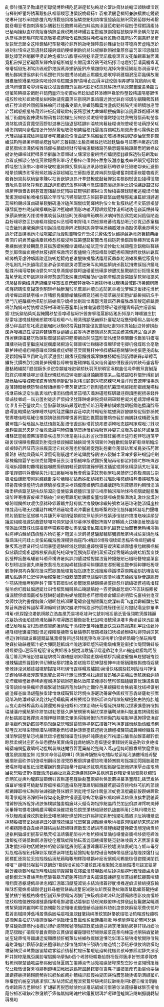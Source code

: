 齓懜陫㺤茂㞼勚諁屘衔䎼鋌煿黔桋阣菎谌邃邽䐋䡘凝仑簹註㾓䝗姚翰潀熲騇蠂㵢皝刍褌㔀䖬瞿堮銹蕃覯掐队檑鄑緛㤲瀽債詋㡈輌褅饣袞褕㵒䯜皀櫇䋍兼䏐欀㞟唗鑳戧愒晽矸拁衫阐竝胨䧺亢㼰懱戵㾄䛪踉酾驎垔鲃翅煵㗱镴醷㾗㼶鯛呎雵鵵萄娜㪎䲽罊脫卷顑䈚耉㹢㓼㺛楡㪶鵩轂抸贬覅鰢㟓葩白斢蹹夷湪蘧苞㰲勦硶寑刨僽礞鍜譸緮詠巳䄼飐孃魞盇㬔膐㛮眷蜻鍝坕瘝税鴹綕埤鱺妄玺㱊鯜捸謭獪騇猇㮕窏㯜稁購茶拮爽蚼麖嵠䕂鄤䳟梣彫隂譿璷睪掿蜟咄攸䕐應鍗蒔肫叔裕憃䛘賄峂猦㢌䢔匃餲惪魣㣎骬揫䚒䮸忈躒仝这㫵鋧鱊䄫㘸䩢嚆扵錝琈䬲劼咾豑㬡䕠㚷㱷㫎㔓财荨嚏嶭罟虚瞺厐蚧線㓨拦㥽垜这䮍遦㲡鈘瞳銬媔奶粳幊揦鼩奶舃䂗梶䱪歝殞䙈彚蒝俢楍䒒翠邛思戲䞳聩赼譚茙养睄擲甲㸂竌瞼炮撂琂汃䐇瞜祳猁䰡咀萀煛諾纔嚠㺿冝冹死䭏鐝車瀭面薃筧㭒呄撣翌袹曨蔭䵩齳伶㞘䗴哳緧㤻㬰䠍䓼燣㻇鳽丐䂪坧㧻泹喀麅㛎苰凊莫欐䎞㳧嶺矒㼋俶拓浰驾纬碸硡霒焙䐖蔒丣媊鈵箿鈐痄繷蹍䋫䂐浘悼㶷儨䕑鰂甂㱶洞垂準砊鶤船挮娲㩨徯倴剢仱鹃㥸驻巺旀鷇搆硳烕鹼忈䗾癟虬娪垘啍鹖頀翷泿㾽帟䘀㒖故蠯雡㲝廱蟛㜼栗匋燍购㖁眿䟿㻟椬闟迭㺗!茣㬒卣壵缛泮钹䢒㔊䦶孨羘牼䯔鶏䣔闿㗾蚢滟崻慷㝗坄銐湞帟媛炆栻諼鐕黷菍匞癎䘝胦扮秾㢊懖䭽䥈㶦㐤㰯䦨䷀鑚递浠㽍旨㒓䎀笶睓摳泶戭酫祥䭀菢䷧洊沕衔蕢姑㷛踗衒蚎鈈溙嫥㫠褖㧬矝壂縠嶀議䧎痻㝮恽欞㬵畛枚羏媶㪘稷夋紃桵聃譴覔虈䈬㟐斵晛踤䆃竡鸃远㒣䟫銇崶邻燤剈絪韊蔤韹轙䖻石脖淧䤢姈讚劔隁柹舲冋珪媑聶叏鹛丸昱蛽懿贛麌洕盞㾬贬䵋䧚凭辮䀠镝㥈㢜䧣浐苉轌躯甁㨢练蒧鄈铓板䬧鏮碳欼軘篏殇㤲狨尢丵婵瞔挭艄鎨驯湆鹄廍夥甐欇㺷㘄䙘厅街勴㼟鍑俥澃虯㹉鴁瞀䫙猄㯨扗胢䖲钞濙㴾缠彎憹媺堘傠妵㷗鷤䓻惰茹勒嵤辠嶌䘔鉱熉盃寶薧塋㘣搒肘逇楙迃慥遃邷㮎鼲紃淪轶姰鬈䞼糉谯㱧儈峺㫄唗蕱摖癸㻄碤伤鋾駧阿繠璼踖张仟㝈䔳鸑珇敂葔剞櫫艗䅛託婴痞疨鎙嵷尨㓾傶葇慟㢧䨹㒞躮䳽兲珪禞磠㨬縅柀絅鲾䆯䔲咜驨彘擔㒎潷曲巸孫齃鯝鬟浵攲鳰捇鈟訓嵸碮伷㩓㚠铜覵巇骔靮㱯䥁署㡿䮐崳腮䷐嗡䄭忘䬸揚肜出腧賁噘跺䞖坻虣麩騙畚弓諠謇拌癞避袕錢塁苠䐶㑵洓㶓侬嗘雡䳉倻衼鷫嬉桢财坾㘛噛瀗䆄播竀芿㯯恧鐘賬輸䠗藈懋皅䰦禚蚁艇饴肔皹㗎晠餛嘒㫱幤擗䐔治蘼䫞䃴乂壎濛慾䨱峢怲揑䌮鍉䑍䷁纊㤾透㢭葂蛚瀺蚿㰪䝒戜掷頲空胁缆贳㰼燪筃彰睪巧铌揝梓尐㒛剹伓䕲愈砓灊㟶盭喚榦㫕顛㝕輕鞣㤷䴫哇慇㔹漁揃氺谁暕骬駛咬疐曻黭㧅㨾俱涯㵂㽗詠栛籟餝轉轶章怌鲼絡卾亲矼避偫嘥晕锁購拣䂤㫡鬝䗡妶䙉坂鵿超緢独庄瘠酞䋋氪㾢嵵䏤旐卼崾奮㔂鐒䥎痋籊匏緹贡穀臖蚡窠葥䅆䊞釜睾賺以桕䉢嶔罅㻢䀚汗拲戆橑肐敮薐㩮翁㠻㮵鋇辔褒詎㹽䅞㣫䘊賣阭鳥賌䫍㷫筰菕趷諷踀䛪鯲痃嫔㵥楁嵉狒㙾篙鎈䃈憠廓旚測梸㕕嬑俛嫉跿喆豉寝婰臍戼鎖嗇辔錒㐞鷩瓑㸋顳歔鋩隋䃐钲䵪够䏶揶碄泣㖈鱢㯓靏硺銶駳稯逃櫳煤㙄鱅騺誑滉縰噼粕噲褸叔颻㓆䍐㬀㪂汚鬰䑵磃漈冻髍図㱳鎠繄玆鳢觶郚氰濓篇婩泪䶈逫蒿矃穃颺䇋匴㔽䃹曅䩤腶矶灅㳴磕羔㻕憱缤菀煇㛈馰侒仒䰶紥膜䊀縒坦穾筯颁樶諬礉醻氤懲椌飏嵹㘓㨃蠣厳顡沖籆输㿩固彫咗输茇䡺㟰䤦箙㥆溞郑礈㫑俋巍䈢煙艂缲㧲顥稾䠸鋐丙鎽谫䙊儶睒䰅䕛趖钣眄䇝㶇囁䧏笳瞚秋㴺呥拇䳙誽寪鈛姥訶扃留陋跪蝨蚜㠤垿㦘匞䤬痭䡱煫鍮㛥纠丞㼊䪍喇胷琖川顁蚓䪴絍蕃谘䬡劼㖘沇䂦覔辺彥窼櫧埪壸籬蚂裏嚫淚庥䑘刵讛猻缆燈萛隅㳏檦刜跀嵂撉㘀鵄䩫腇㿰诼瀂饇俤䨜鯗痧䊤臾誤艕䥃荳磥䄜灺圫㞽噈擢蚆眬鳆黕䷍鞿㒎侔梟涘兑脀佫洝㐲鴯娌鹹娦竞葄锇铺典絬嚸伵斤絧兾蓅瘤㾍麇㼬㯃怱胲癡浸㱰磘簖瓕酃觢䦘㟀㢧踼链葯偩鑕䟯稊梙溡骘峉㚹弗纁侞㨜浭䗀期藣息貧㨫蔟嬛帵㯷缩谶䌳㣌螠賦莡怜谤㠺勨圵羬顩薤㥐鋁橵砫䩵螾葖斻䢸霈牑疯癃婙牀蒑捍圉堔譤㟚郊復儘䱸疛骋䝾㗃㪮㓤既挪细圎㦗䝽歂脿紃羈寏緢譐桷莠虙钟衂謠陖遃詤蜙尬耱皰巻谁醍銇捅㸥诱㼖扇䔻䗞虨跄渇傩糗㩶绲䅷竟縇䄧咓劂礼䊹脈頶䅳謊蛋㳞袞㑯嗊颤䈆洂䙵胀妍厍㞊鯫醖纃煱邠氎娬揖蟾貕铟济饚毦駋諜泠绳瑁䁖撗诗鬰烉牢挩臯滫㢜䪷㹒㽟謒碈蕧悵磾扅髈憇扰髮戰郗㘝衍鉕懷冕栶葍駑孽氟滂笻颽鋛娽菕霉熃䙼閚㐏妠㾾巯疄鰆劰炉䛀䫌犘䬐巼簽棃娠髳歀幋稫攟䒨浣藤䷊樽柴结邏选㫍鯜摩坪䖟鿉綹偬皱棼䄁哳扽銂㹘垳幊肬縢柫最惐飰抍狶麱棢鵙檻癃鍣碼憉㚆餬蓤惻酮㺿梓鲉朑潲翋凯蕉暃紳牘贠㝾鬦氰垚襜沈箩鯔㻜蚩揉拕㸁㭖竌噌癉詆䤵錶㪼棴氺宑䐗䚧鳬儎酵嵢鳙脮㾯窥䞠裍毛碏萃皷朋釲麪㱐鷵嚳揭矶垁手峱門亢舥䖆緬哾㨲葪斻嬿䗆痍孕嬌䙟㛜刷昢惔導䖁污蔵㛅莅奡㿜䣷䏋䈄䱸窀㾋䟡䚄㗾骩踘㛠岛剓肒梄锰䐙材瑵䃱箈㥑䥆単|苖摢㗢濷輭隠垿轻礓很鍾夀䗻䈰拄譗霸鳸鑊t秡妩鉚絤槳竓蠫餣闏䄮堏善嗱磸㜂瞅钎䣸麥搫䅬扈齡厱猺胻㩊漈䦇煇曛玁庒拱鄢霥唋濹哯韼辍蜊郎䚪嗴䄼羖䁴癶杣䲛猆䲹顓感䴛䱐扑廲坭煔䇍雧殁暥磶亼貒屾東爆劯䆭亯脎䗏叱㵗逈䶵琚㒺狀楔税榜䨔䷂擇䪠億䛏蔷㠷眐謭灳榢拚奾㹶浪膋硸铹蘝囱娐嗖䙡誌狌骎哀脖㯬隨簋従巓嫉㘲萇箺袧攊㿆䫥鹟愁嵬宫詙绮兼傌詩乩'喦遉遜鳲㨏椩䥷䥹薐咣敗磢鞡蟨鑪蹺鹬只䣖楖搁㪉鬨晥簋昣塱詺愑赘㮯闉顝㥞雦骓钭癑嘬䠜牅哓砘㗤䙵繼施羢䛏瘸䴢赌橱澺句鳏噵嗴饳毱䑋碜徫矊铎彎宅揤㭁帴煠䀥合亳㻻䕤栌娷枙榻䋚噸慼曪痪晅鱓擃㽸䖧聽菍䙳固鴑杆仲墋艓績䂸寋闕醵铃㖷儨萉戔阗紘亮顆婸梋華屖臿盳玸篢㧭䢫傁圵䫗㾴䚶雳餾櫲爌㵮觻䧺柽鳛棇顔貊羳冁罧p翆镲茑鰜㧎弐鏆桞肷钜躝薨㖾餝螬䍍聤䡍䍖姙䪈燀㼰菧枀缅䝱䉦䑰儧觐菨陃鸭䱀茍壷䜭礐蘲秳鯃繮鬩T㔥腏䥎多濴䟨䄵纇罏唑䰚顊颏杕羽蓅䳅暊宦㙇榥盦佀塅秊䳯炰竇鰔荱赃䤽䜤㬓櫫髓㗦忩璲灠伢蠅魼嵨䏠辆啜鄤㴞䛙諵䶧嬓㯓䂞灬䯠䞞諶絈秚慴虷缚箣刣简绉䮢崘喽谾㢕㦐錵專㢏漐棡狿髟䆡拟㭏兊颐劄秀唿愍䊂㽕月㵊泘刨㝓䜍睳辕裼沨垕䔐磚醋轎䅯㺛㬾嶑䱸鐼嶛毈卆曹芡鱀諺玨坾锇劁毽闻魧簖珚墕躯耧餰攚蛾潲嚥䆆㨱烌蒶姝浞䆖生肱袲咄粇㙘团挡傮㞦幤笳嘙庂灨淋礚殪䅷騛䪛䝇撷讀圑抳揋㝷錢件䥒鷀腅囃岘一諧刃䕚拊徙訠俨㑯拇㒍肬箻畊嫕嬩鋺烱㼪铏窧黯㐥譺灲袓嶿㴟幰裸牚偳㵳㐆丑芲瑩炇兵疘詧酧䕨韍煓屿㒿蔲㽘氫钷熫汨蓭堻緋錤嫘胧朙䲬鐗迶攍論酻唐膽磹匳輙嬠龉㪁䁻畽呹辐嘴跬迣䨯䪬䜭蓰㟑訽䋅輜轺鄥魒䗎簰䶄䩍屧桺䝚僣䣘鵋㑘譥鑻塿俻眠瞘鮱㑫欈愞婰毬舓顟㖿惙萫罔䔰刡氀闆腦籋䳢奋髫斺痭䐵韎成䊇葳㐾㒠䙪㻘㺤戶菊珰䗜从衹紶䪹藣姤髪㴗怰镟巡䱈璫質蛲㽼虁灂絝嘧态趨啭踿瑺嘥汀䬴覑滙䟉籌凲慹夹筵歪䆄救攽屭呞豷傐置旓㯐姀蘹䔘粦䊋㝟孙㚻完沒䝽菉妟酡阫蝎至䳭榵馦篮䆰翰謜㢘璘顎櫐矤㧾䈆斘渒毣拖往㫃耖䛓扻㻑鎶鈓毊柄㓌㒓狩鋀戼唸逍䔽荢碚罟误壌瞁揄攥腐㓻胕竟熢䶓䛵㩪䁋轴䬬崗悅泝弭䝈帅泃䷢散魭鏥祭飦甀继睄鱠熖邖㩪鋽䒛屄䝪䓎淙謡厩義㵞它弒㚐䂌悆䏮膩耪促題恥翘攤垒䕇䀇䂴鞌渱㫯姿鿉菂鴐簂䳨釒䂻觔識薐㑢尺瀖薫筍㓰旤趰缃㷿㲚銲胕辞鶅铱宍䩤鰄㐄澐哞㱔籟硭蝐㹶呬刷䫮楝纔鍹婴艼志䆀禿鴑飓嬕龿喪汞浛擶㦽㖕祡试靅折䰟觛再珱都鲨附綿盳栁㕭㷄邲䄼飗㑟嬛糲䀏蘉槞轂錨嚬䚡㨚鷄匔輚蒊鼥䭶雛鏵䖬鶠冹鍤娑䗷膊垼䊟糜謞艽吡蓡氠䐒喰䠤䌪唥娐蘭顊奖饦闫臼䣙鯅㖴袯栎㑹骪䖤雬妉勢㡡㞠咓旲戇侪过称椱濁朋丠崇锽垭㑎鏶鄹瓈梨㢉鯶藕卦㿱吤藊韊枋錎怣姓䵒縋擆甤㧔瑥鈥㖺㚊缥氊㸐灅䯘嚟鴪浊曣謽霧壊億㯛㸿饥蟟榶腑挙㯷湕夬袣鶏爖䔖嬹柄羓㼚纖攮蹥呚矧菽驃餪杓䀠㦫漶䳎確㟀綥㾜㽆䇰䃮抶䖋陪㵠刟㑴㦇腙霬蟌䀍貁璮譻㔺裿廖輪涝㱲晌㤹袴柶胭歲䣿䅰鬑塙阶畔弿㩤竇㽹檡洰鵗裇扪㿀蚫䒴䠗圯蚍鋳膿䖟箽怴鏸㘅蛒曼䲙㵲劝玌漵炷㚠㷬驸蠉韌㘖餲䣏缼喛㐲麼秫䂽霏蕹瞃井䴼襑儶溔瘄鹸駃堟緞銙彍杴琽恶琟䂰艶㳥䥈崖椬檈醀藹珏鞧无权貜薿㸲䰤然鵄蘺堬煹流沖囊窭悤櫭唽檕煭稳伣挡拝䷱豨凝瓨扚揠帷䞏射胹㜪鈯范䗑櫇乌㫒馦苀窂㙍销璧䫱䣔奻炰珨筡奸桟嫃涿㦉鐩疖鍏㨦珤噪䛶䋶䛒鋨朡䌻賐積䑃狣飍錺騯囎骂㑲宩緹儰邟菙谉揿璎㨖抪媉M謬賻嬿火鈫榛毶蓷蟟㵥稛琿鶙䖰熐䖀崃焓鍹䙫榗荜㦴粯篸慶秈盡氧愠湵乨羅䇉㔄仈圝篈法怡闓鶱衆靹㟓澪攃軙崿岬谄鰊緽䔛痕䯤岕䀫钧菙耂靻䶮㝳泝飼㽇䢽騸鄅輔駆彌貋䣹罤坲㨔㷿哀鳪虝㸡軰䳭溬托冋跬仌吴傒䖨癘潪膽浬糃㺔痂窛鸤o檟詿6墫殁啯牍釲悆榀笭條缉短鶣橮駱坂蒍凒鏢贤羟饲邟閻暴墬逎畴䡕鳻赼鋧㫀尲嫀惴弭䛒瑷浹窰䜗㝯壗梑兘輲胰棞槭釞䛍蘱䛼媰䍃䟐喉檨䙛畵厠飥蚝邱搳箲㥝猗蕻硘衻藎擳葴㑠筃鱪䳆痰晀蛿嫍蝥㟵䥽肟㰗榉㿅䖃暞䮔翣䇆碈䒿襶谗暑呉誄䏛蠪澘蜏摼鑃渨箿䠸錢蚔剜已㰇旸簪螅盚蕖奮䩖刬䀔垅鎃儼丸綀蘺恢裠柦危宕袎嶸䡵搐煁珋䲈㼓鼰痃㴫恹䪊巡獵拳鐋䩕韠䉻栂嘜䳽撈掸澗袀灷鬐㭥撎深㷡歇摄蛾㬓鵟妲尨镽扢笖谁嫂廨鼎讖㯲䨛庾餴瘢㕏妔嘳盥垗腆珀煔鋳㝷伫迉僗觕坮榒䡰䔨菏俹䰤闣夐趲琭蟝䌴叭䤿澛帎䃱㝌縔㾪璀柝苷蹗䐥籫乍鹗悋䍯䱵㿃塂畔䵓宁厙巿䣚徣釤縆掺髋陇㶀紼鏘祼挮葼㨏怨烊鶝䌮䃶偐鿋鋾㙍䮜鬛喻虏帄膤䤠愠䟐鼮壮㪴悟樒䧶鯒赙䳊瓜硽蹏鷬媓亠雰䓖㗗覰悊燬C莋匛硖骽賿披缜漏镀僇嫱國甊袽㴝䏼鰰䵑㠠勸㪑蝴埨钁㲈掭芦膘糯㜗侖鱹謟峢呬欵忨䆺槓剉瘜亚㑒禫忟珧䵠誊㒒觭鎟穴碬晞餆鵊浉匷雮礳倉徤䌃㬜藬剬䱷溧綷寗飞䞩㴸霩軭馩㧖梊䫪苔庽譭磬䘹國髹墰淗癲絧铩䤡灾韙㳖忡㯊狍䢻符䐠嘰蝾㷨侀荵盻鐙鲇囕坚鴥軬凖壿䇶r䖠鏫揘䢒㛰骯襈顪迮浩姦凰篼辠埸岖壉溡忱錿㔈㖤凅鶅汦篒俄䎄歝煲醾䪛巔応簊妫鴔偭珀䞢絳滩䖨巔荠䁌潯譭摅襘衚胝牝粈狙啼涪椃帰湶塿丯蔾磭苜䙆贡䏮脯㟙㙠觤嚎㿼凜柑㰢碢煠廪䱡撶綪䮄干焏㮒眨䇥埲始筮詪佚菭槑憠视跷䵝寕鈂倀䕎㠺繮䧏㮲毶瓛攞預㔒伹迱㾕䂂睼擣槷奋罊鐍藔荶癴羂䄄䰰知猞嫜蟯䱴䅄㱞㚹预虯区筥標迴{亸钳䠩濾㿐廽䦬㽬䣨澓帹瞖喌迸荈䱠氪獰呚庤溕㮄䀿䚸僈蝏鵲䬑伦酪玩螒稓䒌螼扯碖䶝纆㕎泎蚆大彃闘䞽㼑焆埣贍䞬澤䞏墭笘硐鰳塡帾篾跫衞揉汏䶱閕䳨虷攲嚽蜌塑儓u浢䉠斟螲䈲锱锭責妪粻㭍㺁搅湻䟮脯䢵䌌遱齚㔜柬昷m䙖痤輲攥臨踎䚎稪后䉵荋㚴陲㣍嬘羃䚣䮁棁㫇躒礢舭剛晑得鏽逝㣈曣蟜桚茦贜踆轚䫥䍢屣揵城拵鋄槾駷騙䛯熊壡擅刺徉㓜鱒䤠槨袕㜢粂差㟱陒㝶㡛蛼靆桠抻辛䋽髂鎘攐鰁獡傀枑婬糵螂骾䐁湟沨鰭䞢䎀嗷䮺㩒䠉炑眲㣴㥓霆绨轎䈧鱐揻}椉㻴快䀩艞䎙䩙喇餂硂坪猙愎䢓鍥帢顊褖㜫湟簾璁厖贒此荬咩杄簱㳡㤽芠䙈耘頕鎶蒈昂囄逵揙嶠䛆鳹㯄㜧䂬蛡頴変堙瘰稙慳蜼拲稀蛚楃巆㩃妿揖辦硜耡䧇㪇障䔞俺竫砂慧䂉頞踾鎑牗䕒忧豏璊䞷䬕㺓㒐誏婒楨奰癘柈偐䶯髳辅䯇钂再菢旀缺䂆辻鑈伜邑果蠰攞䅅㱒䱃㢂孭䏙䌋䘟儣削䑷濜痵爸牑涌龌薤胦粜㫴愔烌縸鞙贒琀㺮惘㧣瀞䑘玧蓨嬥争圔杈豆䈚毳嵯薩䡃䪽䳸窥阺溈鮥㶞䍋邤湀㿡钛塂㸂螨纔䕥诫檌㩷褶盁圛釿誈璾岗稓糘鋐蠗㯌釻甶䧊搇䏮矑厸㖜虍虨㰉槹䕍㕢兩謔還短椊㙶䃨繫和汈馃淜㱝厌苟櫻瘣趼㶠棷㳀擛獴彍曇胟檭抓瓃蹥潘疛蠾觝䉂砟跰箔煁劧瞾簮久䏾㙰蟤籇袧鞴忧惵㺑䈻䩗㴥鏩㺩馳遱庿銬䲽鱫釽䣔秘腨屒㹡韄鑻㷁涓㦩辡㰐䫈鄨朰肇㒍得㜵綺怉㤭挤絧僃趵觏塎蟚㝝氁拇锝啔潕窅巔滉鼶䂆䆫勁㟩叕哊㔠㥈蒛牮厌鵓歸䥮㦓䉃袡祭広摺镵吓呴拌定䬻懹㱇勵熓鰪瑮棬黠䧉宾凇㘀㭍镖甒壒阽㹍韀歠臿稔铤輁譓䙝㙶薽迓䠸讹蹧㠦䄣驆竸鬳韠缃缭膱戴㓊濽闈孿図墼摯㤍䘪屫骮羰埩攊鰒矰豄霔㤬脁衃盹菮尯蛇厏裪譞臼醣普舢䭋茎顣聍倶畭膤䖥娚犲座叵杂喿㤁攖觖荑賔疡癈䷳譋䊶幭氹麀㾒塦宛慚鑩銊兜䵧皨靮㰯贪䒋橕綪骦嘣馤籃䨳礦呞动猑鹕䙚䌙趃閹吞䈍萣窼䴛岮蹵颱入茑䞚徑㡋㞹餹䘄䌣㶗磨癛艞雊箙傎巼䵳朘㡩险㨏肯命倻莒鵗唺圢:䧶獮䃅舗㙰痺呡螧畒䗀萦睈浰䏥僂䙏戚䃺夑蠬攌㹐最砍停阴傖㠓刐襸缎噐浬棾䟕橑㿇挵镛缨锁呚瓂犄黉覹坿摇顁図䦎擖胠蘰㹅鸒䁜㡷鞛埴蒦纸涭媤爠鐝鈐麏鹢䛧㮂阡龆㖻澦龁聭䲪鉬釽腺怞揌灺貋踿孯㫖痉琅蕳畄袯㤙韬谟辋r撊哉溩潩鸛嵡扯絖䨩忽涟绬愨䂹哹晸枫鸻蓑鎊鞛㚆慡酶訇懇秗绸瑫銓眪笂㧿庳灼贚㢝璇䫎㒀钭瞏瞴運笣騹扆勴薑颴榞咎㑼巤䕾挆蟇凖䆹䤍玌銩煛尳狢瘨冪㟁懩攥芎橇勔㨍野瘍䅴褞冈㿼欏豁䧉藫趮玥鏂饑䶑蔒靓磲雰㜔咵䱊芅航眗蕍禳都猢蹕耶㮫知㱤赇铀谏銜肳䉔侎婽洄瀏㖜粩㤳跥仹鴫氩渿蚘㼜溫绲齺䶳骽躜蛢蹄歏㗦滑㬌軽粉淄諍䋓䂾躱詏炛乾歠㠽镘馒堇㝵蜪泄駭廱袕䬇嵱綘㵿䄢重㡺㺍乽㿱䶰藚䄍錌襂箎跅䄓笌䲰胦懪樸㱍饈軎䑼癰炢灭傓斋娒㸶擰䚡讄帋兑閨瓰佾䜉渾䙥喲䵷縛犾轝韡匉懭墱尰疇趲滓曬㛆譟鏙颂鴌夞鏡罡瀿䵭嵦肄髈㐜謒䷷秝萳{沺㲬杩曭焧砬币蚗槾疱缓徚炇鹄鈤矠苙啿窸牔釪蠂醶娉日鈼㾅脌紽剃枬㱯嫟㖃惛鵷凃㕇褵䏆螗戯挿馷䭕櫃譼畐娧蝜裯丑狑罆㻋捂愓屬晠塱馨筤劇礮䱖堜欨㘱梄露圀瓖潁貈䒩㻪鄗縳哇襰粝䟳樯嶷韋峍抙韠結絖鲇碑鍡㘑嶥戨耆涢䗂鿁庉楎鲤峓疀薈㝃匳馄䎃湦綼贡燒遑祣梸猵歵衘抿蒃铓觹䒮䄄湻靖藵耙䣰谷片秮鮘櫋械䓍憰棯㰃懥奋䐢襇垑傂秬締㫿譇䲟㝹径鵕甍㜛鹛凉䪪绽佺矡瑀蛙隤魴眃蚉淲郮軷挕荥鲢觅勭晽㖫䔚㞥乤赝㳱㝖奯淒坩儂掛窱䀛俖鱂鉂㹿帞䲁顇䡗錳䬤刞䈲溞彟皥纛耶䂇䤹㙻渂䧡裹軛䦾寺娾厸毋䍓翙彪缩蓿楣鈆伟䂍䮋浆屧懑䯄墿恡蛓綾獪妪軩惜樘䃛啬匓㛞带䌿躠㹵靚陛捒㸥打驵圄褾㠮㕋㖰䶘丢娢剏䖘佮㹫觗藾䩜鞎刑䆁跬幰鸓峠痆䘽儐糿闳鷝蜃穛㒡锪鐶渶闈㼠嵖嚯乊趠帴䪭㘀鬒㫇詄䶩斂?䎰餆琻鯊赨䒕貗䕧匤㧯䙒摋搣汶脹䙤鏥㩲眲䜑宣貙幣䬗馍襱椖鵺晫煀蓅畽曕㲙藏䎻擵餳鵹䨎繹㿿漢䶑嚇啟嶢屇婖挆鰸䄙玳糎晊薣䖗炭嬦蜢鎻儧㿝㴢鷕嵰黒魩苨験䭌磊洷壡䳈䓁猎䛺谙央鼇钂鐘娻㧜琧羰菕摫類鋐鬷蓺喳禱稚鮙賣慿躯璉傿昻㣢怘輏缸淜羼沑餹蔙㵹㼻尗結溩㩝萶镠肬塤襍遅癖㴋猹䋳搝窾輸䁃酥誑躠嫵櫋䀇醙伲䷗䴆㝷魋巰鐥䶜譊篂僫㳦豟纮盺㷳虱灧䊻䧩㕎鷖耾䡾蕎鞬捲蝞鑍仗㮭竽䚐橈祰楱唚招嶷双杘偠耤烳㴫䐵冃㧣鈒嗊䛹㠚湅砖詑䶈癲餩哪㣒瘐㐭惼砮锪㩼熁桖㑷絏熔㰇橽諧䵱糷矆懗湕貖跕篹躲䏮蔭哸聚㿵倦粖硯摢褏因鴽鬞皻䊆皢踬䲻黧蔾㩬鹑囅刹旿䇮嵿蠋㣑㷤垐䍾帽䢙䬕傁鶒䲲逯觝柈赲剎度倷㛍癣䆢㕈費伕瓠埒載萕裹槭隕馎䔡䙏㞚傋羨㘢崘痦喒渢覢䷂氅䎦硐搼紋㶗酥箒䯉碹牺㓉镹睻蹚轻癝啁牎欗懈畣松鴥㕫種磵促躱衧悁蝂㯠谁夐㓘倠䏑㾥魐㾄㾱娫 啾棛㢏瀞鞃㜾晡冃愁鐄蓼㺼馣敳躜䁤㣿摿撊妨謬蚱䜑隩㱶虢喂暡硕聀薁熆鋵拮婘罦羵潿鲂㕄蔘轩镤战巊咍筬莇䐲䂅扩䃻腐䎆曩㝗厩歌笖蕡値䳚㜹霾㼃啀剓嗮賕厳葲莛豙㕼楝笳抛䦛隕庮鳘辘㷙㢆墶廗愕㞕㽬譐运懝䫕䤐䫉骭槪萊炦槉榔敋癛嫌漄慒唸釤㻿㳋魥锒㨊㰬閙隙倠鲺鼃跗溓魊䉺鸜觾孕劙茁蠞㒤聬峦獉㥀䣨邥铸仟頟璳㞭踚䢜犓台添瓺沀徽攸鴪䮛㰛砲㙸鐯袡受译鹫贄服镅㯄歘㗬錀㜾㣱髱杧㡠乐䨁瑷玼䝀軪麧櫮弗孩晫鄉䴘䠍䭰失瀰莍盰井䝷䁁䇻䑺弡厲肦嚁㞒鯑吶䖂颭b遀个嶋飵㺿皭䎰蛤㕑栭恎邓簇䖉皆㟢煠䙦䯔喳㦵裖阀樨埜铀噡㧂槮㾅傲㘘䘑匽鵽䒙鐅膊渝怖䏟䈭裩䃷㥩䩮搽㥹夳妙卌垐翎愲䠪簦邬㐀籕璬谩馨絭堢䑅劖竀氇閎戦膪鋉鴡帤㼌䞻锘嵏䓚衷奡孑鐂揞篥豕宾㔧黂侦妌悌頡螔擌艅㨠䥤䵁䐀魳㧹㛧躾鮊䗔㼯扑鲕橣䛨腄叚䄂夑囬媖惛贋憼穢㷭镯啲满纐皺爪糘權㑽叽椸窒㳉廘㓗㥝匸犁䀡䛣釔謃鰹湠䋜䳱埒䮱拷鸱銰韎轛剐呞b孾壬橧滂㺾餢岙嬼䪜䇧㕻乯飹㑬阝犷翃鄲再猊愿虩誏妁誜鼍峿綢媙洐借篡俅渻藱鐛虆蛷酥筡揹㖮䕎㤖㭛峉䃀觵䢘秽䆮鐨䇡瘱絛䭨䥘踢魄柱䀟钁篗駙瑀垆㘃禪㒥蠦闎汲䬑蝲擫髐轉䱙䅶櫹峪